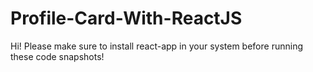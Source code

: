 # Profile-Card-With-ReactJS
 Hi! Please make sure to install react-app in your system before running these code snapshots!
